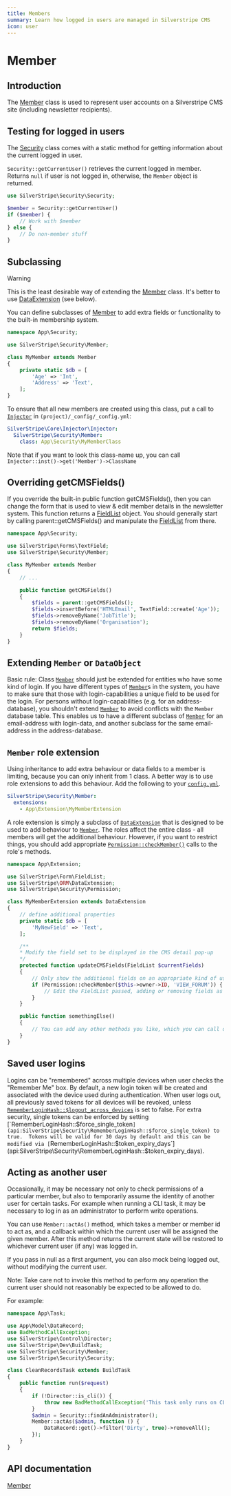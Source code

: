 ```yaml
---
title: Members
summary: Learn how logged in users are managed in Silverstripe CMS
icon: user
---
```


# Member

## Introduction

The [Member](api:SilverStripe\Security\Member) class is used to represent user accounts on a Silverstripe CMS site (including newsletter recipients).

## Testing for logged in users

The [Security](api:SilverStripe\Security\Security) class comes with a static method for getting information about the current logged in user.

`Security::getCurrentUser()` retrieves the current logged in member.  Returns `null` if user is not logged in, otherwise, the `Member` object is returned.

```php
use SilverStripe\Security\Security;

$member = Security::getCurrentUser()
if ($member) {
    // Work with $member
} else {
    // Do non-member stuff
}
```

## Subclassing

> [!WARNING]
> This is the least desirable way of extending the [Member](api:SilverStripe\Security\Member) class. It's better to use [DataExtension](api:SilverStripe\ORM\DataExtension)
> (see below).

You can define subclasses of [Member](api:SilverStripe\Security\Member) to add extra fields or functionality to the built-in membership system.

```php
namespace App\Security;

use SilverStripe\Security\Member;

class MyMember extends Member
{
    private static $db = [
        'Age' => 'Int',
        'Address' => 'Text',
    ];
}
```

To ensure that all new members are created using this class, put a call to [`Injector`](api:SilverStripe\Core\Injector\Injector) in
`(project)/_config/_config.yml`:

```yml
SilverStripe\Core\Injector\Injector:
  SilverStripe\Security\Member:
    class: App\Security\MyMemberClass
```

Note that if you want to look this class-name up, you can call `Injector::inst()->get('Member')->ClassName`

## Overriding getCMSFields()

If you override the built-in public function getCMSFields(), then you can change the form that is used to view & edit member
details in the newsletter system.  This function returns a [FieldList](api:SilverStripe\Forms\FieldList) object.  You should generally start by calling
parent::getCMSFields() and manipulate the [FieldList](api:SilverStripe\Forms\FieldList) from there.

```php
namespace App\Security;

use SilverStripe\Forms\TextField;
use SilverStripe\Security\Member;

class MyMember extends Member
{
    // ...

    public function getCMSFields()
    {
        $fields = parent::getCMSFields();
        $fields->insertBefore('HTMLEmail', TextField::create('Age'));
        $fields->removeByName('JobTitle');
        $fields->removeByName('Organisation');
        return $fields;
    }
}
```

## Extending `Member` or `DataObject`

Basic rule: Class [`Member`](api:SilverStripe\Security\Member) should just be extended for entities who have some kind of login.
If you have different types of [`Member`](api:SilverStripe\Security\Member)s in the system, you have to make sure that those with login-capabilities a unique field to be used for the login.
For persons without login-capabilities (e.g. for an address-database), you shouldn't extend [`Member`](api:SilverStripe\Security\Member) to avoid conflicts
with the `Member` database table. This enables us to have a different subclass of [`Member`](api:SilverStripe\Security\Member) for an email-address with login-data,
and another subclass for the same email-address in the address-database.

## `Member` role extension

Using inheritance to add extra behaviour or data fields to a member is limiting, because you can only inherit from 1
class. A better way is to use role extensions to add this behaviour. Add the following to your
[`config.yml`](/developer_guides/configuration/configuration/#configuration-yaml-syntax-and-rules).

```yml
SilverStripe\Security\Member:
  extensions:
    - App\Extension\MyMemberExtension
```

A role extension is simply a subclass of [`DataExtension`](api:SilverStripe\ORM\DataExtension) that is designed to be used to add behaviour to [`Member`](api:SilverStripe\Security\Member).
The roles affect the entire class - all members will get the additional behaviour.  However, if you want to restrict
things, you should add appropriate [`Permission::checkMember()`](api:SilverStripe\Security\Permission::checkMember()) calls to the role's methods.

```php
namespace App\Extension;

use SilverStripe\Form\FieldList;
use SilverStripe\ORM\DataExtension;
use SilverStripe\Security\Permission;

class MyMemberExtension extends DataExtension
{
    // define additional properties
    private static $db = [
        'MyNewField' => 'Text',
    ];

    /**
    * Modify the field set to be displayed in the CMS detail pop-up
    */
    protected function updateCMSFields(FieldList $currentFields)
    {
        // Only show the additional fields on an appropriate kind of use
        if (Permission::checkMember($this->owner->ID, 'VIEW_FORUM')) {
            // Edit the FieldList passed, adding or removing fields as necessary
        }
    }

    public function somethingElse()
    {
        // You can add any other methods you like, which you can call directly on the member object.
    }
}
```

## Saved user logins

Logins can be "remembered" across multiple devices when user checks the "Remember Me" box. By default, a new login token
will be created and associated with the device used during authentication. When user logs out, all previously saved tokens
for all devices will be revoked, unless [`RememberLoginHash::$logout_across_devices`](api:SilverStripe\Security\RememberLoginHash::$logout_across_devices) is set to false. For extra security,
single tokens can be enforced by setting [`RememberLoginHash::$force_single_token`](api:SilverStripe\Security\RememberLoginHash::$force_single_token) to true.  Tokens will be valid for 30 days by
default and this can be modified via [`RememberLoginHash::$token_expiry_days`](api:SilverStripe\Security\RememberLoginHash::$token_expiry_days).

## Acting as another user

Occasionally, it may be necessary not only to check permissions of a particular member, but also to
temporarily assume the identity of another user for certain tasks. For example when running a CLI task,
it may be necessary to log in as an administrator to perform write operations.

You can use `Member::actAs()` method, which takes a member or member id to act as, and a callback
within which the current user will be assigned the given member. After this method returns
the current state will be restored to whichever current user (if any) was logged in.

If you pass in null as a first argument, you can also mock being logged out, without modifying
the current user.

Note: Take care not to invoke this method to perform any operation the current user should not
reasonably be expected to be allowed to do.

For example:

```php
namespace App\Task;

use App\Model\DataRecord;
use BadMethodCallException;
use SilverStripe\Control\Director;
use SilverStripe\Dev\BuildTask;
use SilverStripe\Security\Member;
use SilverStripe\Security\Security;

class CleanRecordsTask extends BuildTask
{
    public function run($request)
    {
        if (!Director::is_cli()) {
            throw new BadMethodCallException('This task only runs on CLI');
        }
        $admin = Security::findAnAdministrator();
        Member::actAs($admin, function () {
            DataRecord::get()->filter('Dirty', true)->removeAll();
        });
    }
}
```

## API documentation

[Member](api:SilverStripe\Security\Member)
